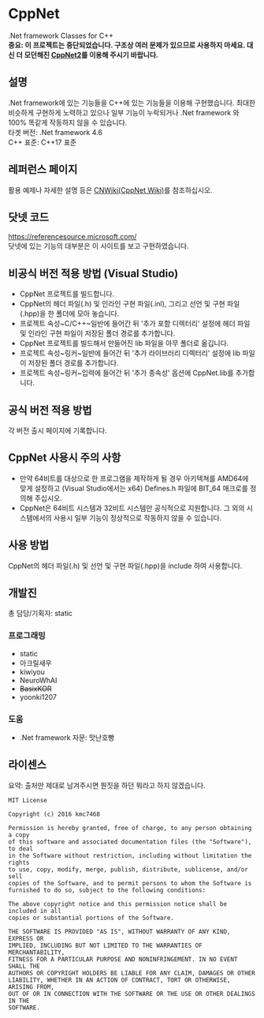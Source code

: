 # CppNet
.Net framework Classes for C++<br>
**중요: 이 프로젝트는 중단되었습니다. 구조상 여러 문제가 있으므로 사용하지 마세요. 대신 더 모던해진 [CppNet2](https://github.com/kmc7468/CppNet2)를 이용해 주시기 바랍니다.**

## 설명
.Net framework에 있는 기능들을 C++에 있는 기능들을 이용해 구현했습니다. 최대한 비슷하게 구현하게 노력하고 있으나 일부 기능이 누락되거나 .Net framework 와 100% 똑같게 작동하지 않을 수 있습니다.<br>
타겟 버전: .Net framework 4.6<br>
C++ 표준: C++17 표준

## 레퍼런스 페이지
활용 예제나 자세한 설명 등은 [CNWiki(CppNet Wiki)](https://github.com/kmc7468/CppNet/wiki)를 참조하십시오.

## 닷넷 코드
https://referencesource.microsoft.com/<br>
닷넷에 있는 기능의 대부분은 이 사이트를 보고 구현하였습니다.

## 비공식 버전 적용 방법 (Visual Studio)
- CppNet 프로젝트를 빌드합니다.
- CppNet의 헤더 파일(.h) 및 인라인 구현 파일(.inl), 그리고 선언 및 구현 파일(.hpp)을 한 폴더에 모아 놓습니다.
- 프로젝트 속성~C/C++~일반에 들어간 뒤 '추가 포함 디렉터리' 설정에 헤더 파일 및 인라인 구현 파일이 저장된 폴더 경로를 추가합니다.
- CppNet 프로젝트를 빌드해서 만들어진 lib 파일을 아무 폴더로 옮깁니다.
- 프로젝트 속성~링커~일반에 들어간 뒤 '추가 라이브러리 디렉터리' 설정에 lib 파일이 저장된 폴더 경로를 추가합니다.
- 프로젝트 속성~링커~입력에 들어간 뒤 '추가 종속성' 옵션에 CppNet.lib를 추가합니다.

## 공식 버전 적용 방법
각 버전 출시 페이지에 기록합니다.

## CppNet 사용시 주의 사항
- 만약 64비트를 대상으로 한 프로그램을 제작하게 될 경우 아키텍쳐를 AMD64에 맞게 설정하고 (Visual Studio에서는 x64) Defines.h 파일에 BIT_64 매크로를 정의해 주십시오.
- CppNet은 64비트 시스템과 32비트 시스템만 공식적으로 지원합니다. 그 외의 시스템에서의 사용시 일부 기능이 정상적으로 작동하지 않을 수 있습니다.

## 사용 방법
CppNet의 헤더 파일(.h) 및 선언 및 구현 파일(.hpp)을 include 하여 사용합니다.

## 개발진
총 담당/기획자: static
### 프로그래밍
- static
- 아크릴새우
- kiwiyou
- NeuroWhAI
- ~~BasixKOR~~
- yoonki1207

### 도움
- .Net framework 자문: 맛난호빵

## 라이센스
요약: 출처만 제대로 남겨주시면 뭔짓을 하던 뭐라고 하지 않겠습니다.
```
MIT License

Copyright (c) 2016 kmc7468

Permission is hereby granted, free of charge, to any person obtaining a copy
of this software and associated documentation files (the "Software"), to deal
in the Software without restriction, including without limitation the rights
to use, copy, modify, merge, publish, distribute, sublicense, and/or sell
copies of the Software, and to permit persons to whom the Software is
furnished to do so, subject to the following conditions:

The above copyright notice and this permission notice shall be included in all
copies or substantial portions of the Software.

THE SOFTWARE IS PROVIDED "AS IS", WITHOUT WARRANTY OF ANY KIND, EXPRESS OR
IMPLIED, INCLUDING BUT NOT LIMITED TO THE WARRANTIES OF MERCHANTABILITY,
FITNESS FOR A PARTICULAR PURPOSE AND NONINFRINGEMENT. IN NO EVENT SHALL THE
AUTHORS OR COPYRIGHT HOLDERS BE LIABLE FOR ANY CLAIM, DAMAGES OR OTHER
LIABILITY, WHETHER IN AN ACTION OF CONTRACT, TORT OR OTHERWISE, ARISING FROM,
OUT OF OR IN CONNECTION WITH THE SOFTWARE OR THE USE OR OTHER DEALINGS IN THE
SOFTWARE.
```
